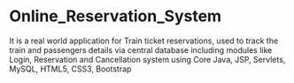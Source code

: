 # Online_Reservation_System
It is a real world application for Train ticket reservations, used to track the train and passengers details via central database including modules like Login, Reservation and Cancellation system using Core Java, JSP, Servlets, MySQL, HTML5, CSS3, Bootstrap
